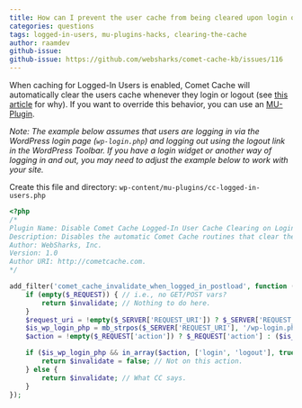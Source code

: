 ```yaml
---
title: How can I prevent the user cache from being cleared upon login or logout?
categories: questions
tags: logged-in-users, mu-plugins-hacks, clearing-the-cache
author: raamdev
github-issue:
github-issue: https://github.com/websharks/comet-cache-kb/issues/116
---
```


When caching for Logged-In Users is enabled, Comet Cache will automatically clear the users cache whenever they login or logout (see [this article](https://cometcache.com/r/kb-article-why-is-the-user-cache-cleared-when-a-post-occurs/) for why). If you want to override this behavior, you can use an [MU-Plugin](http://codex.wordpress.org/Must_Use_Plugins).

_Note: The example below assumes that users are logging in via the WordPress login page (`wp-login.php`) and logging out using the logout link in the WordPress Toolbar. If you have a login widget or another way of logging in and out, you may need to adjust the example below to work with your site._

Create this file and directory:
`wp-content/mu-plugins/cc-logged-in-users.php`

```php
<?php
/*
Plugin Name: Disable Comet Cache Logged-In User Cache Clearing on Login/Logout
Description: Disables the automatic Comet Cache routines that clear the user cache upon login/logout when caching for Logged-In Users is enabled
Author: WebSharks, Inc.
Version: 1.0
Author URI: http://cometcache.com.
*/

add_filter('comet_cache_invalidate_when_logged_in_postload', function ($invalidate) {
    if (empty($_REQUEST)) { // i.e., no GET/POST vars?
        return $invalidate; // Nothing to do here.
    }
    $request_uri = !empty($_SERVER['REQUEST_URI']) ? $_SERVER['REQUEST_URI'] : '';
    $is_wp_login_php = mb_strpos($_SERVER['REQUEST_URI'], '/wp-login.php') !== false;
    $action = !empty($_REQUEST['action']) ? $_REQUEST['action'] : ($is_wp_login_php ? 'login' : '');

    if ($is_wp_login_php && in_array($action, ['login', 'logout'], true)) {
        return $invalidate = false; // Not on this action.
    } else {
        return $invalidate; // What CC says.
    }
});
```